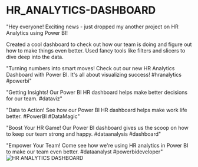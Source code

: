 # HR_ANALYTICS-DASHBOARD
"Hey everyone! Exciting news - just dropped my another project on HR Analytics using Power BI!

Created a cool dashboard to check out how our team is doing and figure out how to make things even better. Used fancy tools like filters and slicers to dive deep into the data.

"Turning numbers into smart moves! Check out our new HR Analytics Dashboard with Power BI. It's all about visualizing success! #hranalytics #powerbi"

"Getting Insights! Our Power BI HR dashboard helps make better decisions for our team. #dataviz"

"Data to Action! See how our Power BI HR dashboard helps make work life better. #PowerBI #DataMagic"

"Boost Your HR Game! Our Power BI dashboard gives us the scoop on how to keep our team strong and happy. #dataanalysis #dashboard"

"Empower Your Team! Come see how we're using HR analytics in Power BI to make our team even better. #dataanalyst #powerbideveloper"
![HR ANALYTICS DASHBOARD](https://github.com/likesh2507/HR_ANALYTICS-DASHBOARD/assets/163775541/99fba3dc-c5c8-4c41-8522-166e700b9b84)
